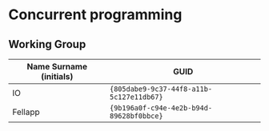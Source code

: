 # Concurrent programming

## Working Group

| Name Surname (initials) | GUID                                     |
| ----------------------- | ---------------------------------------- |
| IO                      | `{805dabe9-9c37-44f8-a11b-5c127e11db67}` |
| Fellapp                 | `{9b196a0f-c94e-4e2b-b94d-89628bf0bbce}` |
